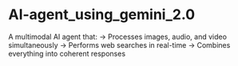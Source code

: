 # AI-agent_using_gemini_2.0
A multimodal AI agent that: → Processes images, audio, and video simultaneously → Performs web searches in real-time → Combines everything into coherent responses
